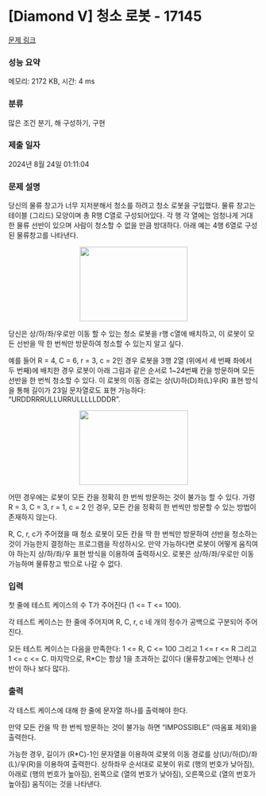 # [Diamond V] 청소 로봇 - 17145 

[문제 링크](https://www.acmicpc.net/problem/17145) 

### 성능 요약

메모리: 2172 KB, 시간: 4 ms

### 분류

많은 조건 분기, 해 구성하기, 구현

### 제출 일자

2024년 8월 24일 01:11:04

### 문제 설명

<p>당신의 물류 창고가 너무 지저분해서 청소를 하려고 청소 로봇을 구입했다. 물류 창고는 테이블 (그리드) 모양이며 총 R행 C열로 구성되어있다. 각 행 각 열에는 엄청나게 거대한 물류 선반이 있으며 사람이 청소할 수 없을 만큼 방대하다. 아래 예는 4행 6열로 구성된 물류창고를 나타낸다.</p>

<p style="text-align: center;"><img alt="" src="https://upload.acmicpc.net/0a3473aa-8ebc-421c-8d03-9123148d804c/-/preview/" style="height: 150px; width: 217px;"></p>

<p>당신은 상/하/좌/우로만 이동 할 수 있는 청소 로봇을 r행 c열에 배치하고, 이 로봇이 모든 선반을 딱 한 번씩만 방문하여 청소할 수 있는지 알고 싶다. </p>

<p>예를 들어 R = 4, C = 6, r = 3, c = 2인 경우 로봇을 3행 2열 (위에서 세 번째 좌에서 두 번째)에 배치한 경우 로봇이 아래 그림과 같은 순서로 1~24번째 칸을 방문하며 모든 선반을 한 번씩 청소할 수 있다. 이 로봇의 이동 경로는 상(U)하(D)좌(L)우(R) 표현 방식을 통해 길이가 23일 문자열로도 표현 가능하다: “URDDRRRULLURRULLLLLDDDR”.</p>

<p style="text-align: center;"><img alt="" src="https://upload.acmicpc.net/770fa406-68e8-4dfc-92fc-9c6c96318096/-/preview/" style="width: 219px; height: 150px;"></p>

<p>어떤 경우에는 로봇이 모든 칸을 정확히 한 번씩 방문하는 것이 불가능 할 수 있다. 가령 R = 3, C = 3, r = 1, c = 2 인 경우, 모든 칸을 정확히 한 번씩만 방문할 수 있는 방법이 존재하지 않는다.</p>

<p>R, C, r, c가 주어졌을 때 청소 로봇이 모든 칸을 딱 한 번씩만 방문하여 선반을 청소하는 것이 가능한지 결정하는 프로그램을 작성하시오. 만약 가능하다면 로봇이 어떻게 움직여야 하는지 상/하/좌/우 표현 방식을 이용하여 출력하시오. 로봇은 상/하/좌/우로만 이동 가능하며 물류창고 밖으로 나갈 수 없다.</p>

### 입력 

 <p>첫 줄에 테스트 케이스의 수 T가 주어진다 (1 <= T <= 100).</p>

<p>각 테스트 케이스는 한 줄에 주어지며 R, C, r, c 네 개의 정수가 공백으로 구분되어 주어진다.</p>

<p>모든 테스트 케이스는 다음을 만족한다: 1 <= R, C <= 100 그리고 1 <= r <= R 그리고 1 <= c <= C. 마지막으로, R*C는 항상 1을 초과하는 값이다 (물류창고에는 언제나 선반이 하나 보다 많다).</p>

### 출력 

 <p>각 테스트 케이스에 대해 한 줄에 문자열 하나를 출력해야 한다.</p>

<p>만약 모든 칸을 딱 한 번씩 방문하는 것이 불가능 하면 “IMPOSSIBLE” (따옴표 제외)을 출력한다.</p>

<p>가능한 경우, 길이가 (R*C)-1인 문자열을 이용하여 로봇의 이동 경로를 상(U)/하(D)/좌(L)/우(R)을 이용하여 출력한다. 상하좌우 순서대로 로봇이 위로 (행의 번호가 낮아짐), 아래로 (행의 번호가 높아짐), 왼쪽으로 (열의 번호가 낮아짐), 오른쪽으로 (열의 번호가 높아짐) 움직이는 것을 나타낸다.</p>

